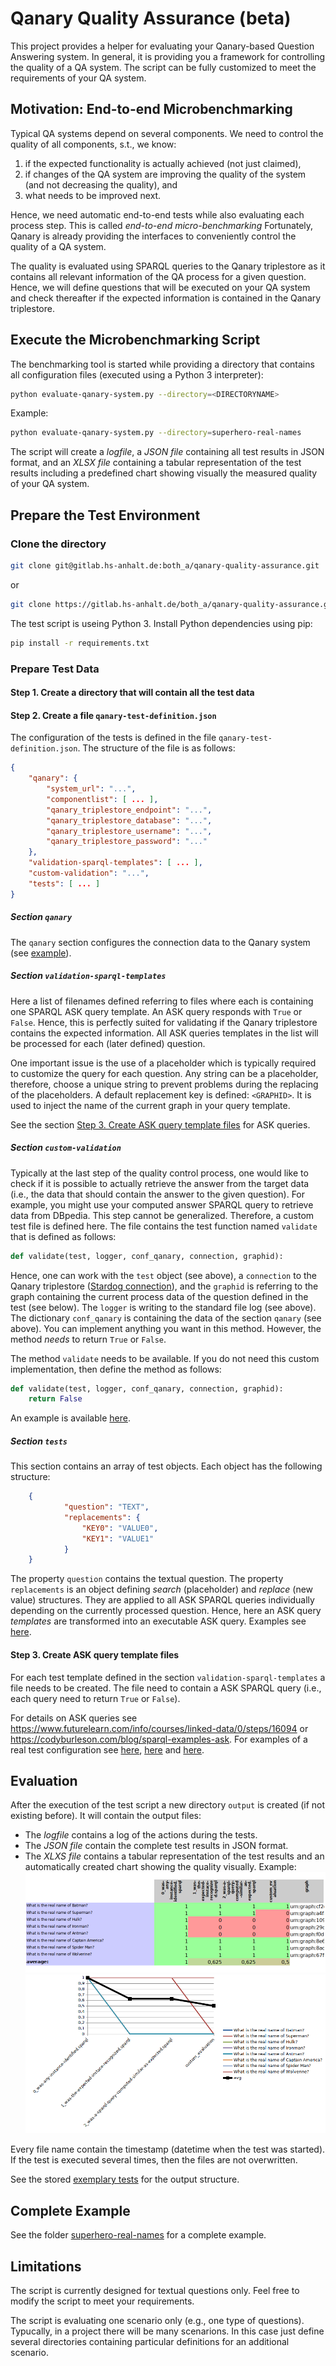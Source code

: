 # Qanary Quality Assurance (beta)

This project provides a helper for evaluating your Qanary-based Question Answering system. In general, it is providing you a framework for controlling the quality of a QA system. The script can be fully customized to meet the requirements of your QA system.

## Motivation: End-to-end Microbenchmarking

Typical QA systems depend on several components. We need to control the quality of all components, s.t., we know:

1. if the expected functionality is actually achieved (not just claimed),
2. if changes of the QA system are improving the quality of the system (and not decreasing the quality), and
3. what needs to be improved next.

Hence, we need automatic end-to-end tests while also evaluating each process step. This is called *end-to-end micro-benchmarking* Fortunately, Qanary is already providing the interfaces to conveniently control the quality of a QA system.

The quality is evaluated using SPARQL queries to the Qanary triplestore as it contains all relevant information of the QA process for a given question. Hence, we will define questions that will be executed on your QA system and check thereafter if the expected information is contained in the Qanary triplestore.

## Execute the Microbenchmarking Script

The benchmarking tool is started while providing a directory that contains all configuration files (executed using a Python 3 interpreter):

```bash
python evaluate-qanary-system.py --directory=<DIRECTORYNAME>
```

Example:

```bash
python evaluate-qanary-system.py --directory=superhero-real-names
```

The script will create a *logfile*, a *JSON file* containing all test results in JSON format, and an *XLSX file* containing a tabular representation of the test results including a predefined chart showing visually the measured quality of your QA system.

## Prepare the Test Environment

### Clone the directory

```bash
git clone git@gitlab.hs-anhalt.de:both_a/qanary-quality-assurance.git
```

or

```bash
git clone https://gitlab.hs-anhalt.de/both_a/qanary-quality-assurance.git
```

The test script is useing Python 3. Install Python dependencies using pip:

```bash
pip install -r requirements.txt 
```

### Prepare Test Data

#### Step 1. Create a directory that will contain all the test data

#### Step 2. Create a file `qanary-test-definition.json`

The configuration of the tests is defined in the file `qanary-test-definition.json`. The structure of the file is as follows:

```json
{
    "qanary": {
        "system_url": "...",
        "componentlist": [ ... ],
        "qanary_triplestore_endpoint": "...",
        "qanary_triplestore_database": "...",
        "qanary_triplestore_username": "...",
        "qanary_triplestore_password": "..."
    },
    "validation-sparql-templates": [ ... ],
    "custom-validation": "...",
    "tests": [ ... ]
}
```

##### Section `qanary`

The `qanary` section configures the connection data to the Qanary system (see [example](superhero-real-names/qanary-test-definition.json)).

##### Section `validation-sparql-templates`

Here a list of filenames defined referring to files where each is containing one SPARQL ASK query template. An ASK query responds with `True` or `False`. Hence, this is perfectly suited for validating if the Qanary triplestore contains the expected information. All ASK queries templates in the list will be processed for each (later defined) question.

One important issue is the use of a placeholder which is typically required to customize the query for each question. Any string can be a placeholder, therefore, choose a unique string to prevent problems during the replacing of the placeholders. A default replacement key is defined: `<GRAPHID>`. It is used to inject the name of the current graph in your query template.

See the section [Step 3. Create ASK query template files](#step-3-create-ask-query-template-files) for ASK queries.

##### Section `custom-validation`

Typically at the last step of the quality control process, one would like to check if it is possible to actually retrieve the answer from the target data (i.e., the data that should contain the answer to the given question). For example, you might use your computed answer SPARQL query to retrieve data from DBpedia. This step cannot be generalized. Therefore, a custom test file is defined here. The file contains the test function named `validate` that is defined as follows:

```python
def validate(test, logger, conf_qanary, connection, graphid):
```

Hence, one can work with the `test` object (see above), a `connection` to the Qanary triplestore ([Stardog connection](https://pystardog.readthedocs.io/en/latest/source/stardog.html#module-stardog.connection)), and the `graphid` is referring to the graph containing the current process data of the question defined in the test (see below). The `logger` is writing to the standard file log (see above). The dictionary `conf_qanary` is containing the data of the section `qanary` (see above). You can implement anything you want in this method. However, the method *needs* to return `True` or `False`.

The method `validate` needs to be available. If you do not need this custom implementation, then define the method as follows:

```python
def validate(test, logger, conf_qanary, connection, graphid):
    return False
```

An example is available [here](superhero-real-names/execute-on-dbpedia.py).

##### Section `tests`

This section contains an array of test objects. Each object has the following structure:

```json
    {
            "question": "TEXT",
            "replacements": {
                "KEY0": "VALUE0",
                "KEY1": "VALUE1"
            }
    }
```

The property `question` contains the textual question. The property `replacements` is an object defining *search* (placeholder) and *replace* (new value) structures. They are applied to all ASK SPARQL queries individually depending on the currently processed question. Hence, here an ASK query *templates* are transformed into an executable ASK query. Examples see [here](superhero-real-names/qanary-test-definition.json#L19).

#### Step 3. Create ASK query template files

For each test template defined in the section `validation-sparql-templates` a file needs to be created. The file need to contain a ASK SPARQL query (i.e., each query need to return `True` or `False`).

For details on ASK queries see https://www.futurelearn.com/info/courses/linked-data/0/steps/16094 or https://codyburleson.com/blog/sparql-examples-ask. For examples of a real test configuration see [here](superhero-real-names/0_was-any-instance-identified.sparql), [here](superhero-real-names/1_was-the-expected-instace-recognized.sparql) and [here](superhero-real-names/2_was-a-sparql-query-computed-similar-as-expected.sparql).

## Evaluation

After the execution of the test script a new directory `output` is created (if not existing before). It will contain the output files:

* The *logfile* contains a log of the actions during the tests.
* The *JSON file* contain the complete test results in JSON format.
* The *XLXS file* contains a tabular representation of the test results and an automatically created chart showing the quality visually. Example:  
  ![table](./superhero-real-names/example-output/table.png)  
  ![chart](./superhero-real-names/example-output/chart.png)

Every file name contain the timestamp (datetime when the test was started). If the test is executed several times, then the files are not overwritten.

See the stored [exemplary tests](superhero-real-names/example-output/) for the output structure.

## Complete Example

See the folder [superhero-real-names](superhero-real-names/) for a complete example.

## Limitations

The script is currently designed for textual questions only. Feel free to modify the script to meet your requirements.

The script is evaluating one scenario only (e.g., one type of questions). Typucally, in a project there will be many scenarions. In this case just define several directories containing particular definitions for an additional scenario.
